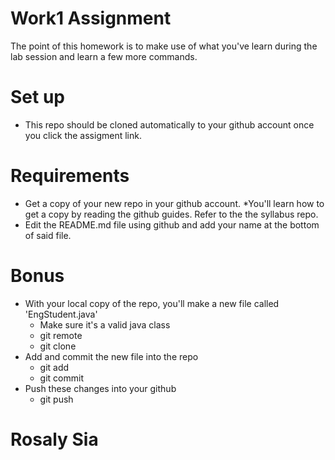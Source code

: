 # Work1 Assignment

The point of this homework is to make use of what you've learn during the lab session and learn a few more commands.

# Set up

  * This repo should be cloned automatically to your github account once you click the assigment link.
# Requirements

  * Get a copy of your new repo in your github account.
         *You'll learn how to get a copy by reading the github guides. Refer to the the syllabus repo.
  * Edit the README.md file using github and add your name at the bottom of said file.
  
# Bonus
* With your local copy of the repo, you'll make a new file called 'EngStudent.java'
  * Make sure it's a valid java class
  * git remote
   * git clone
* Add and commit the new file into the repo
   * git add
   * git commit
* Push these changes into your github
  * git push
 
# Rosaly Sia
